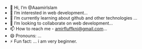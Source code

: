 - 👋 Hi, I’m @AaamirIslam
- 👀 I’m interested in web development...
- 🌱 I’m currently learning about github and other technologies ...
- 💞️ I’m looking to collaborate on web development...
- 📫 How to reach me - amirfluffkni@gmail.com...
- 😄 Pronouns: ...
- ⚡ Fun fact: ... i am very beginner.

<!---
AaamirIslam/AaamirIslam is a ✨ special ✨ repository because its `README.md` (this file) appears on your GitHub profile.
You can click the Preview link to take a look at your changes.
--->
